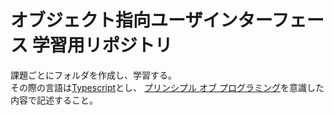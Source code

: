 # オブジェクト指向ユーザインターフェース 学習用リポジトリ
課題ごとにフォルダを作成し、学習する。  
その際の言語は[Typescript](https://www.oreilly.com/library/view/programming-typescript/9781492037644/)とし、
[プリンシプル オブ プログラミング](https://www.shuwasystem.co.jp/book/9784798046143.html)を意識した内容で記述すること。
